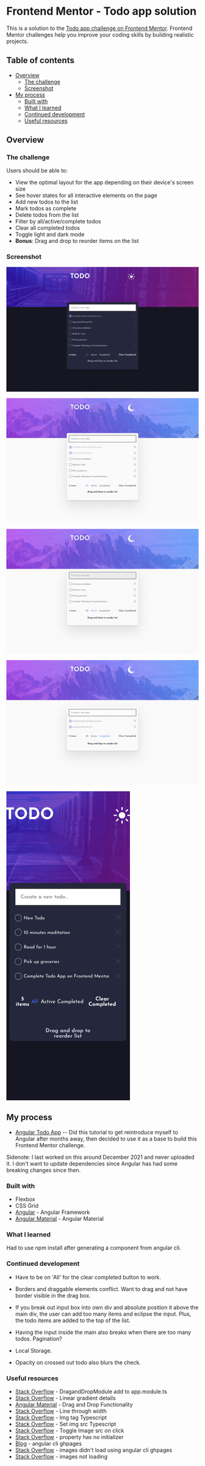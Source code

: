 # Frontend Mentor - Todo app solution

This is a solution to the [Todo app challenge on Frontend Mentor](https://www.frontendmentor.io/challenges/todo-app-Su1_KokOW). Frontend Mentor challenges help you improve your coding skills by building realistic projects. 

## Table of contents

- [Overview](#overview)
  - [The challenge](#the-challenge)
  - [Screenshot](#screenshot)
- [My process](#my-process)
  - [Built with](#built-with)
  - [What I learned](#what-i-learned)
  - [Continued development](#continued-development)
  - [Useful resources](#useful-resources)

## Overview

### The challenge

Users should be able to:

- View the optimal layout for the app depending on their device's screen size
- See hover states for all interactive elements on the page
- Add new todos to the list
- Mark todos as complete
- Delete todos from the list
- Filter by all/active/complete todos
- Clear all completed todos
- Toggle light and dark mode
- **Bonus**: Drag and drop to reorder items on the list

### Screenshot

![](frontend-mentor-todo-dark-desktop.png)

![](frontend-mentor-todo-light-desktop.png)

![](frontend-mentor-todo-active.png)

![](frontend-mentor-todo-completed.png)

![](frontend-mentor-todo-mobile-new-todo.png)

## My process

- [Angular Todo App](https://developer.mozilla.org/en-US/docs/Learn/Tools_and_testing/Client-side_JavaScript_frameworks/Angular_getting_started) -- Did this tutorial to get reintroduce myself to Angular after months away, then decided to use it as a 
base to build this Frontend Mentor challenge.

Sidenote: I last worked on this around December 2021 and never uploaded it.  I don't want to update dependencies since Angular has had some breaking changes since then.  

### Built with

- Flexbox
- CSS Grid
- [Angular](https://angular.io/) - Angular Framework
- [Angular Material](https://material.angular.io/) - Angular Material

### What I learned

Had to use npm install after generating a component from angular cli.

### Continued development

- Have to be on 'All' for the clear completed button to work.

- Borders and draggable elements conflict.  Want to drag and not have border visible in the drag box. 

- If you break out input box into own div and absolute position it above the main div, the user can add too many items and eclipse the input. Plus, the todo items are added to the top of the list.  

- Having the input inside the main also breaks when there are too many todos. Pagination?

- Local Storage.

- Opacity on crossed out todo also blurs the check.

### Useful resources

- [Stack Overflow](https://stackoverflow.com/questions/67186871/type-event-is-missing-the-following-properties-from-type-cdkdragdropstring) - DragandDropModule add to app.module.ts
- [Stack Overflow](https://stackoverflow.com/questions/37138873/issue-with-linear-gradient-on-when-using-hsl-color-definition) - Linear gradient details
- [Angular Material](https://material.angular.io/cdk/drag-drop/overview) - Drag and Drop Functionality
- [Stack Overflow](https://stackoverflow.com/questions/2539207/how-to-change-the-strike-out-line-through-thickness-in-css/16410273) - Line through width
- [Stack Overflow](https://stackoverflow.com/questions/41791933/in-typescript-what-is-the-type-of-image/41904270) - Img tag Typescript
- [Stack Overflow](https://stackoverflow.com/questions/40359561/set-image-src-in-typescript) - Set img src Typescript
- [Stack Overflow](https://stackoverflow.com/questions/45614683/toggle-image-src-on-click) - Toggle Image src on click
- [Stack Overflow](https://stackoverflow.com/questions/49699067/property-has-no-initializer-and-is-not-definitely-assigned-in-the-construc) - property has no initializer
- [Blog](https://blog.logrocket.com/deploying-single-page-angular-apps-to-github-pages/) - angular cli ghpages
- [Stack Overflow](https://stackoverflow.com/questions/59145704/angular-and-gh-pages-not-loading-specific-images-from-assets-folder) - images didn't load using angular cli ghpages
- [Stack Overflow](https://stackoverflow.com/questions/56379595/images-are-not-loading-after-deploying-angular-app-on-github-pages) - images not loading